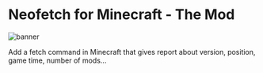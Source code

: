 # Neofetch for Minecraft - The Mod

![banner](banner.png)

Add a fetch command in Minecraft that gives report about version, position, game time, number of mods...
